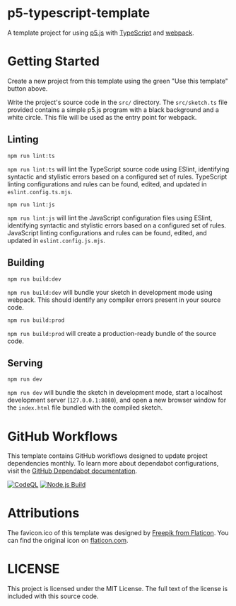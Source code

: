 # p5-typescript-template

A template project for using
[p5.js](https://p5js.org/)
with
[TypeScript](https://www.typescriptlang.org/)
and
[webpack](https://webpack.js.org/).

# Getting Started

Create a new project from this template using the green "Use this template" button above.

Write the project's source code in the `src/` directory.
The `src/sketch.ts` file provided contains a simple p5.js program with a black background and a white circle.
This file will be used as the entry point for webpack.

## Linting

```shell
npm run lint:ts
```

`npm run lint:ts` will lint the TypeScript source code using ESlint, identifying syntactic and stylistic errors based on a configured set of rules.
TypeScript linting configurations and rules can be found, edited, and updated in `eslint.config.ts.mjs`.

```shell
npm run lint:js
```

`npm run lint:js` will lint the JavaScript configuration files using ESlint, identifying syntactic and stylistic errors based on a configured set of rules.
JavaScript linting configurations and rules can be found, edited, and updated in `eslint.config.js.mjs`.

## Building

```shell
npm run build:dev
```

`npm run build:dev` will bundle your sketch in development mode using webpack.
This should identify any compiler errors present in your source code.

```shell
npm run build:prod
```

`npm run build:prod` will create a production-ready bundle of the source code.

## Serving

```shell
npm run dev
```

`npm run dev` will bundle the sketch in development mode,
start a localhost development server (`127.0.0.1:8080`),
and open a new browser window for the `index.html` file bundled with the compiled sketch.

# GitHub Workflows

This template contains GitHub workflows designed to update project dependencies monthly.
To learn more about dependabot configurations, visit the
[GitHub Dependabot documentation](https://docs.github.com/en/code-security/dependabot).

[![CodeQL](https://github.com/brittni-and-the-polar-bear/p5-typescript-template/actions/workflows/codeql.yml/badge.svg)](https://github.com/brittni-and-the-polar-bear/p5-typescript-template/actions/workflows/codeql.yml)
[![Node.js Build](https://github.com/brittni-and-the-polar-bear/p5-typescript-template/actions/workflows/node-js.yml/badge.svg)](https://github.com/brittni-and-the-polar-bear/p5-typescript-template/actions/workflows/node-js.yml)

# Attributions

The favicon.ico of this template was designed by
[Freepik from Flaticon](https://www.flaticon.com/free-icons/art).
You can find the original icon on
[flaticon.com](https://www.flaticon.com/free-icon/art_1756752?term=art&page=1&position=38&origin=search&related_id=1756752).

# LICENSE

This project is licensed under the MIT License.
The full text of the license is included with this source code.
